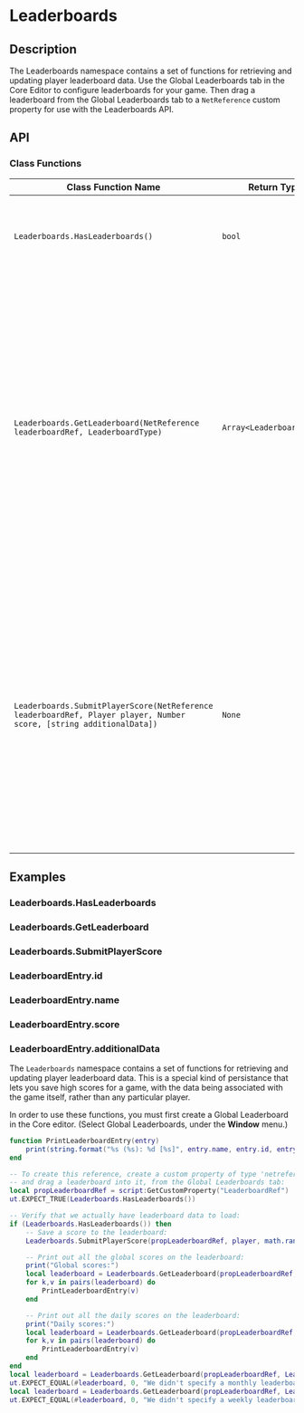# Leaderboards

## Description

The Leaderboards namespace contains a set of functions for retrieving and updating player leaderboard data. Use the Global Leaderboards tab in the Core Editor to configure leaderboards for your game. Then drag a leaderboard from the Global Leaderboards tab to a `NetReference` custom property for use with the Leaderboards API.

## API

### Class Functions

| Class Function Name | Return Type | Description | Tags |
| -------------- | ----------- | ----------- | ---- |
| `Leaderboards.HasLeaderboards()` | `bool` | Returns `true` if any leaderboard data is available. Returns `false` if leaderboards are still being retrieved, or if there is no leaderboard data. | None |
| `Leaderboards.GetLeaderboard(NetReference leaderboardRef, LeaderboardType)` | `Array<LeaderboardEntry>` | Returns a table containing a list of entries for the specified leaderboard. The `NetReference` parameter should be retrieved from a custom property, assigned from the Global Leaderboards tab in the editor. This returns a copy of the data that has already been retrieved, so calling this function does not incur any additional network cost. If the requested leaderboard type has not been enabled for this leaderboard, an empty table will be returned. Supported leaderboard types include:<br/>`LeaderboardType.GLOBAL`<br/>`LeaderboardType.DAILY`<br/>`LeaderboardType.WEEKLY`<br/>`LeaderboardType.MONTHLY` | None |
| `Leaderboards.SubmitPlayerScore(NetReference leaderboardRef, Player player, Number score, [string additionalData])` | `None` | Submits a new score for the given Player on the specified leaderboard. The `NetReference` parameter should be retrieved from a custom property, assigned from the Global Leaderboards tab in the editor. This score may be ignored if the player already has a better score on this leaderboard. The optional `additionalData` parameter may be used to store a very small amount of data with the player's entry. If provided, this string must be 8 characters or fewer. (More specifically, 8 bytes when encoded as UTF-8.) | Server-Only |

## Examples

### Leaderboards.HasLeaderboards

### Leaderboards.GetLeaderboard

### Leaderboards.SubmitPlayerScore

### LeaderboardEntry.id

### LeaderboardEntry.name

### LeaderboardEntry.score

### LeaderboardEntry.additionalData

The `Leaderboards` namespace contains a set of functions for retrieving and updating player leaderboard data.  This is a special kind of persistance that lets you save high scores for a game, with the data being associated with the game itself, rather than any particular player.

In order to use these functions, you must first create a Global Leaderboard in the Core editor.  (Select Global Leaderboards, under the **Window** menu.)

```lua
function PrintLeaderboardEntry(entry)
    print(string.format("%s (%s): %d [%s]", entry.name, entry.id, entry.score, entry.additionalData))
end

-- To create this reference, create a custom property of type 'netreference',
-- and drag a leaderboard into it, from the Global Leaderboards tab:
local propLeaderboardRef = script:GetCustomProperty("LeaderboardRef")
ut.EXPECT_TRUE(Leaderboards.HasLeaderboards())

-- Verify that we actually have leaderboard data to load:
if (Leaderboards.HasLeaderboards()) then
    -- Save a score to the leaderboard:
    Leaderboards.SubmitPlayerScore(propLeaderboardRef, player, math.random(0, 1000), "Xyzzy")

    -- Print out all the global scores on the leaderboard:
    print("Global scores:")
    local leaderboard = Leaderboards.GetLeaderboard(propLeaderboardRef, LeaderboardType.GLOBAL)
    for k,v in pairs(leaderboard) do
        PrintLeaderboardEntry(v)
    end

    -- Print out all the daily scores on the leaderboard:
    print("Daily scores:")
    local leaderboard = Leaderboards.GetLeaderboard(propLeaderboardRef, LeaderboardType.DAILY)
    for k,v in pairs(leaderboard) do
        PrintLeaderboardEntry(v)
    end
end
local leaderboard = Leaderboards.GetLeaderboard(propLeaderboardRef, LeaderboardType.MONTHLY)
ut.EXPECT_EQUAL(#leaderboard, 0, "We didn't specify a monthly leaderboard.")
local leaderboard = Leaderboards.GetLeaderboard(propLeaderboardRef, LeaderboardType.WEEKLY)
ut.EXPECT_EQUAL(#leaderboard, 0, "We didn't specify a weekly leaderboard.")
```
